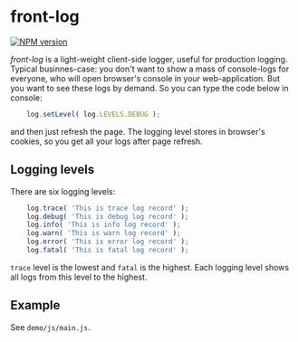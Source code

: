 # front-log
[![NPM version][npm-image]][npm-url]

*front-log* is a light-weight client-side logger, useful for production logging.
Typical businnes-case: you don't want to show a mass of console-logs for everyone, who will open browser's console in your web-application. But you want to see these logs by demand.
So you can type the code below in console:
```javascript
    log.setLevel( log.LEVELS.DEBUG );
```
and then just refresh the page. The logging level stores in browser's cookies, so you get all your logs after page refresh.

## Logging levels

There are six logging levels:
```javascript
    log.trace( 'This is trace log record' );
    log.debug( 'This is debug log record' );
    log.info( 'This is info log record' );
    log.warn( 'This is warn log record' );
    log.error( 'This is error log record' );
    log.fatal( 'This is fatal log record' );
```

`trace` level is the lowest and `fatal` is the highest. Each logging level shows all logs from this level to the highest.

## Example

See `demo/js/main.js`.


[npm-image]: http://img.shields.io/badge/npm-v0.0.4-green.svg
[npm-url]: https://www.npmjs.org/package/front-log
